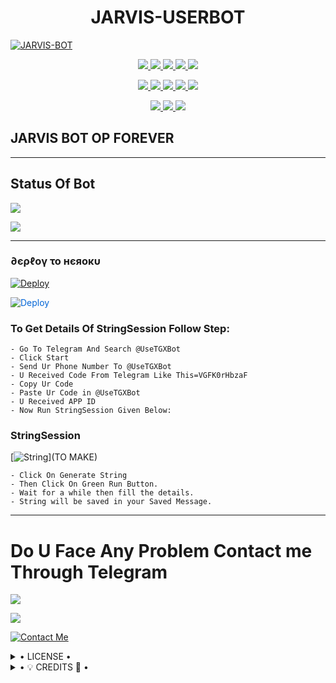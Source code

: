 <h1 align="center">
<b> JARVIS-USERBOT </b>
</h1>

[![JARVIS-BOT](https://te.legra.ph/file/a9d1ce0a7de295ec40019.jpg)](https://github.com/JARVIS-USERBOT/JARVIS-DATA-BASE)


<p align="center">
<a href="https://github.com/JARVIS-USERBOT/JARVIS-BOT" alt="GitHub closed issues"> <img src="https://img.shields.io/github/issues-closed-raw/JARVIS-USERBOT/JARVIS-BOT?style=flat&logo=github&color=success" /> </a>
<a href="https://github.com/JARVIS-USERBOT/JARVIS-BOT/graphs/contributors" alt="GitHub contributors"> <img src="https://img.shields.io/github/contributors/JARVIS-USERBOT/JARVIS-BOT?style=flat&logo=github" /> </a>
<a href="https://github.com/JARVIS-USERBOT/JARVIS-BOT/network/members" alt="GitHub forks"> <img src="https://img.shields.io/github/forks/JARVIS-USERBOT/JARVIS-BOT?label=Forks&logo=github" /> </a>
<a href="https://github.com/JARVIS-USERBOT/JARVIS-BOT" alt="GitHub closed pull requests"> <img src="https://img.shields.io/github/issues-pr-closed-raw/JARVIS-USERBOT/JARVIS-BOT?color=success" /> </a>
<a href="https://github.com/JARVIS-USERBOT/JARVIS-BOT" alt="GitHub issues"> <img src="https://img.shields.io/github/issues-raw/JARVIS-USERBOT/JARVIS-BOT?style=flat&logo=github&color=yellow" /> </a>
</p>
<p align="center">
<a href="https://github.com/JARVIS-USERBOT/JARVIS-BOT" alt="GitHub release (latest by date including pre-releases)"> <img src="https://img.shields.io/github/v/release/JARVIS-USERBOT/JARVIS-BOT?include_prereleases?style=flat&logo=github" /> </a>
<a href="https://www.python.org/" alt="made-with-python"> <img src="https://img.shields.io/badge/Made%20with-Python-1f425f.svg?style=flat&logo=python&color=blue" /> </a>
<a href="https://github.com/JARVIS-USERBOT/JARVIS-BOT" alt="Docker!"> <img src="https://aleen42.github.io/badges/src/docker.svg" /> </a>
<a href="https://github.com/JARVIS-USERBOT/JARVIS-BOT" alt="GitHub repo size"> <img src="https://img.shields.io/github/repo-size/JARVIS-USERBOT/JARVIS-BOT" /> </a>
<a href="https://github.com/JARVIS-USERBOT/JARVIS-BOT/blob/master/LICENSE" alt="GPLv3 license"> <img src="https://img.shields.io/badge/License-GPLv3-blue.svg" /> </a>
</p>
<p align="center">
<a href="https://t.me/Jarvis_Support_Official" alt="Telegram!"> <img src="https://aleen42.github.io/badges/src/telegram.svg" /> </a>
<a href="https://github.com/JARVIS-USERBOT/JARVIS-BOT/graphs/commit-activity" alt="Maintenance"> <img src="https://img.shields.io/badge/Maintained%3F-yes-green.svg" /> </a>
<a href="https://makeapullrequest.com" alt="PRs Welcome"> <img src="https://img.shields.io/badge/PRs-welcome-brightgreen.svg?style=flat-square" /> </a>
</p>


## JARVIS BOT OP FOREVER

------------
## Status Of Bot 

<p align="left">
    <a href="https://github.com/JARVIS-USERBOT/JARVIS-BOT/network/members"><img src="https://img.shields.io/github/forks/JARVIS-USERBOT/JARVIS-BOT?label=Forks&logoColor=Black&style=social"></a><p align="left"><a href="https://github.com/JARVIS-USERBOT/JARVIS-BOT/stargazers"><img src="https://img.shields.io/github/stars/JARVIS-USERBOT/JARVIS-BOT?logoColor=Blue&style=social"></a><p align="left"><a href="https://github.com/JARVIS-USERBOT/JARVIS-BOT"></a><p align="left"><a href="https://github.com/JARVIS-USERBOT/JARVIS-BOT?"></a>



------------
<h3> ∂єρℓογ το нєяοκυ </h3>

[![Deploy](https://te.legra.ph/file/a9d1ce0a7de295ec40019.jpg)](https://dashboard.heroku.com/new?button-url=https%3A%2F%2Fgithub.com%2FJARVIS-USERBOT%2FJARVIS-BOT&template=https%3A%2F%2Fgithub.com%2FJARVIS-USERBOT%2FJARVIS-BOT)


<a href="https://dashboard.heroku.com/new?button-url=https%3A%2F%2Fgithub.com%2FJARVIS-USERBOT%2FJARVIS-BOT&template=https%3A%2F%2Fgithub.com%2FJARVIS-USERBOT%2FJARVIS-BOT" rel="nofollow" style="background-color: initial; box-sizing: border-box; color: #0366d6; text-decoration-line: none;"><img alt="Deploy" data-canonical-src="https://www.herokucdn.com/deploy/button.svg" src="https://camo.githubusercontent.com/83b0e95b38892b49184e07ad572c94c8038323fb/68747470733a2f2f7777772e6865726f6b7563646e2e636f6d2f6465706c6f792f627574746f6e2e737667" style="border-style: none; box-sizing: initial; max-width: 100%;" /></a></div>
</a>


### To Get Details Of StringSession Follow Step: 

    - Go To Telegram And Search @UseTGXBot
    - Click Start
    - Send Ur Phone Number To @UseTGXBot
    - U Received Code From Telegram Like This=VGFK0rHbzaF
    - Copy Ur Code
    - Paste Ur Code in @UseTGXBot
    - U Received APP ID
    - Now Run StringSession Given Below:
   

### StringSession

[![String](https://te.legra.ph/file/a9d1ce0a7de295ec40019.jpg)](TO MAKE) 

    - Click On Generate String
    - Then Click On Green Run Button.
    - Wait for a while then fill the details.
    - String will be saved in your Saved Message.


------------
# Do U Face Any Problem Contact me Through Telegram 

<a href="https://t.me/Jarvis_Support_Official"><img src="https://img.shields.io/badge/Legend%20Group-red.svg?style=for-the-badge&logo=Telegram"></a>

<a href="https://t.me/Its_Py"><img src="https://img.shields.io/badge/CREATOR%20ME-blue.svg?style=for-the-badge&logo=Telegram"></a>


[![Contact Me](https://img.shields.io/badge/Telegram-Contact%20Me-informational)](https://t.me/Its_Py)


<details>

  <summary> • LICENSE • </summary>

![](https://www.gnu.org/graphics/gplv3-or-later.png)

JARVIS-USERBOT

Poject [JARVIS-BOT](https://github.com/JARVIS-USERBOT/JARVIS-BOT) is free software: you can redistribute it and/or modify

it under the terms of the GNU General Public License as published by

the Free Software Foundation, either version 3 of the License, or

(at your option) any later version.

This program is distributed in the hope that it will be useful,

but WITHOUT ANY WARRANTY; without even the implied warranty of

MERCHANTABILITY or FITNESS FOR A PARTICULAR PURPOSE.  See the

GNU General Public License for more details.

You should have received a copy of the GNU General Public License

along with this program. If not, see <https://www.gnu.org/licenses/>.

</details>

<details>

  <summary> • 💡 CREDITS 💞 • </summary>
  
• [LEGEND](https://github.com/LEGEND-OS

